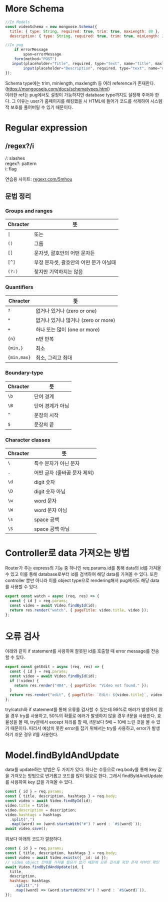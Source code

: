 # More Schema

```javascript
//In Models
const videoSchema = new mongoose.Schema({
  title: { type: String, required: true, trim: true, maxLength: 80 },
  description: { type: String, required: true, trim: true, minLength: 20 },

//In pug
    if errorMessage
        span=errorMessage
    form(method="POST")
   input(placeholder="Title", required, type="text", name="title", maxlength=80)
        input(placeholder="Description", required, type="text", name="description", minlength=20)
});
```

Schema type에는 trim, minlength, maxlength 등 여러 reference가 존재한다. (https://mongoosejs.com/docs/schematypes.html)
<br/>
이러한 ref는 pug에서도 설정이 가능하지만 database type까지도 설정해 주어야 한다. 그 이유는 user가 홈페이지를 해킹했을 시 HTML에 들어가 코드를 삭제하여 시스템적 보호를 풀어버릴 수 있기 때문이다.

# Regular expression

## /regex?/i

/: slashes
<br/>
regex?: pattern
<br/>
i: flag

연습용 사이트: [regexr.com/5mhou](https://regexr.com/5ml92)

## 문법 정리

### Groups and ranges

| Chracter | 뜻                                     |
| -------- | -------------------------------------- |
| `\|`     | 또는                                   |
| `()`     | 그룹                                   |
| `[]`     | 문자셋, 괄호안의 어떤 문자든           |
| `[^]`    | 부정 문자셋, 괄호안의 어떤 문가 아닐때 |
| `(?:)`   | 찾지만 기억하지는 않음                 |

### Quantifiers

| Chracter    | 뜻                                  |
| ----------- | ----------------------------------- |
| `?`         | 없거나 있거나 (zero or one)         |
| `*`         | 없거나 있거나 많거나 (zero or more) |
| `+`         | 하나 또는 많이 (one or more)        |
| `{n}`       | n번 반복                            |
| `{min,}`    | 최소                                |
| `{min,max}` | 최소, 그리고 최대                   |

### Boundary-type

| Chracter | 뜻               |
| -------- | ---------------- |
| `\b`     | 단어 경계        |
| `\B`     | 단어 경계가 아님 |
| `^`      | 문장의 시작      |
| `$`      | 문장의 끝        |

### Character classes

| Chracter | 뜻                           |
| -------- | ---------------------------- |
| `\`      | 특수 문자가 아닌 문자        |
| `.`      | 어떤 글자 (줄바꿈 문자 제외) |
| `\d`     | digit 숫자                   |
| `\D`     | digit 숫자 아님              |
| `\w`     | word 문자                    |
| `\W`     | word 문자 아님               |
| `\s`     | space 공백                   |
| `\S`     | space 공백 아님              |

# Controller로 data 가져오는 방법

Router가 주는 express의 기능 중 하나인 req.params.id를 통해 data의 id를 가져올 수 있고 이를 통해 database로부터 id를 검색하여 해당 data를 가져올 수 있다. 또한 controller 뿐만 아니라 이를 object type으로 rendering해서 pug에서도 해당 data를 사용할 수 있다.

```javascript
export const watch = async (req, res) => {
  const { id } = req.params;
  const video = await Video.findById(id);
  return res.render("watch", { pageTitle: video.title, video });
};
```

# 오류 검사

아래와 같이 if statement를 사용하여 잘못된 id를 호출할 때 error message를 전송할 수 있다.

```javascript
export const getEdit = async (req, res) => {
  const { id } = req.params;
  const video = await Video.findById(id);
  if (!video) {
    return res.render("404", { pageTitle: "Video not found." });
  }
  return res.render("edit", { pageTitle: `Edit: ${video.title}`, video });
};
```

try/catch와 if statement를 통해 오류를 검사할 수 있는데 99%로 에러가 발생하지 않을 경우 try를 사용하고, 50%의 확률로 에러가 발생하지 않을 경우 if문을 사용한다. 효율성을 볼 때, try문에서 except 처리를 할 때, if문보다 5배 ~ 10배 느린 것을 볼 수 있기 때문이다. 따라서 예상치 못한 error를 잡기 위해서는 try를 사용하고, error가 발생하기 쉬운 경우 if를 사용한다.

# Model.findByIdAndUpdate

data를 update하는 방법은 두 가지가 있다. 하나는 수동으로 req.body를 통해 key 값을 가져오는 방법으로 번거롭고 코드를 많이 필요로 한다. 그래서 findByIdAndUpdate를 사용하여 key 값을 가져올 수 있다.

```javascript
const { id } = req.params;
const { title, description, hashtags } = req.body;
const video = await Video.findById(id);
video.title = title;
video.description = description;
video.hashtags = hashtags
  .split(",")
  .map((word) => (word.startsWith("#") ? word : `#${word}`));
await video.save();
```

위보다 아래의 코드가 깔끔하다.

```javascript
const { id } = req.params;
const { title, description, hashtags } = req.body;
const video = await Video.exists({ _id: id });
// video object 전체를 가져올 필요가 없기 때문에 오류 검사를 위한 존재 여부만 확인
await Video.findByIdAndUpdate(id, {
  title,
  description,
  hashtags: hashtags
    .split(",")
    .map((word) => (word.startsWith("#") ? word : `#${word}`)),
});
```
